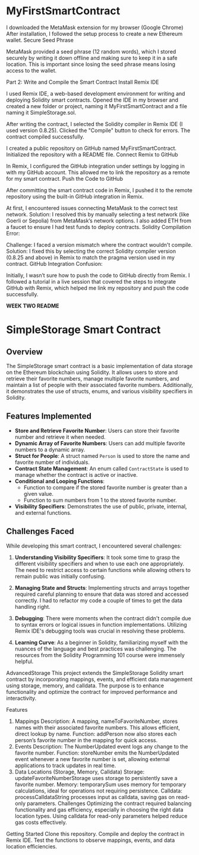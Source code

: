 # MyFirstSmartContract
I downloaded the MetaMask extension for my browser (Google Chrome)
After installation, I followed the setup process to create a new Ethereum wallet.
Secure Seed Phrase

MetaMask provided a seed phrase (12 random words), which I stored securely by writing it down offline and making sure to keep it in a safe location. This is important since losing the seed phrase means losing access to the wallet.

Part 2: Write and Compile the Smart Contract
Install Remix IDE

I used Remix IDE, a web-based development environment for writing and deploying Solidity smart contracts.
Opened the IDE in my browser and created a new folder or project, naming it MyFirstSmartContract and a file naming it SimpleStorage.sol.


After writing the contract, I selected the Solidity compiler in Remix IDE (I used version 0.8.25).
Clicked the "Compile" button to check for errors. The contract compiled successfully.

I created a public repository on GitHub named MyFirstSmartContract.
Initialized the repository with a README file.
Connect Remix to GitHub

In Remix, I configured the GitHub integration under settings by logging in with my GitHub account.
This allowed me to link the repository as a remote for my smart contract.
Push the Code to GitHub

After committing the smart contract code in Remix, I pushed it to the remote repository using the built-in GitHub integration in Remix.

 At first, I encountered issues connecting MetaMask to the correct test network.
Solution: I resolved this by manually selecting a test network (like Goerli or Sepolia) from MetaMask’s network options. I also added ETH from a faucet to ensure I had test funds to deploy contracts.
Solidity Compilation Error:

Challenge: I faced a version mismatch where the contract wouldn't compile.
Solution: I fixed this by selecting the correct Solidity compiler version (0.8.25 and above) in Remix to match the pragma version used in my contract.
GitHub Integration Confusion:

 Initially, I wasn’t sure how to push the code to GitHub directly from Remix.
I followed a tutorial in a live session that covered the steps to integrate GitHub with Remix, which helped me link my repository and push the code successfully.




**WEEK TWO README**

# SimpleStorage Smart Contract

## Overview

The SimpleStorage smart contract is a basic implementation of data storage on the Ethereum blockchain using Solidity. It allows users to store and retrieve their favorite numbers, manage multiple favorite numbers, and maintain a list of people with their associated favorite numbers. Additionally, it demonstrates the use of structs, enums, and various visibility specifiers in Solidity.

## Features Implemented

- **Store and Retrieve Favorite Number**: Users can store their favorite number and retrieve it when needed.
- **Dynamic Array of Favorite Numbers**: Users can add multiple favorite numbers to a dynamic array.
- **Struct for People**: A struct named `Person` is used to store the name and favorite number of individuals.
- **Contract State Management**: An enum called `ContractState` is used to manage whether the contract is active or inactive.
- **Conditional and Looping Functions**:
  - Function to compare if the stored favorite number is greater than a given value.
  - Function to sum numbers from 1 to the stored favorite number.
- **Visibility Specifiers**: Demonstrates the use of public, private, internal, and external functions.

## Challenges Faced

While developing this smart contract, I encountered several challenges:

1. **Understanding Visibility Specifiers**: It took some time to grasp the different visibility specifiers and when to use each one appropriately. The need to restrict access to certain functions while allowing others to remain public was initially confusing.

2. **Managing State and Structs**: Implementing structs and arrays together required careful planning to ensure that data was stored and accessed correctly. I had to refactor my code a couple of times to get the data handling right.

3. **Debugging**: There were moments when the contract didn't compile due to syntax errors or logical issues in function implementations. Utilizing Remix IDE's debugging tools was crucial in resolving these problems.

4. **Learning Curve**: As a beginner in Solidity, familiarizing myself with the nuances of the language and best practices was challenging. The resources from the Solidity Programming 101 course were immensely helpful.

AdvancedStorage
This project extends the SimpleStorage Solidity smart contract by incorporating mappings, events, and efficient data management using storage, memory, and calldata. The purpose is to enhance functionality and optimize the contract for improved performance and interactivity.

Features
1. Mappings
Description: A mapping, nameToFavoriteNumber, stores names with their associated favorite numbers. This allows efficient, direct lookup by name.
Function: addPerson now also stores each person’s favorite number in the mapping for quick access.
2. Events
Description: The NumberUpdated event logs any change to the favorite number.
Function: storeNumber emits the NumberUpdated event whenever a new favorite number is set, allowing external applications to track updates in real time.
3. Data Locations (Storage, Memory, Calldata)
Storage: updateFavoriteNumberStorage uses storage to persistently save a favorite number.
Memory: temporarySum uses memory for temporary calculations, ideal for operations not requiring persistence.
Calldata: processCalldataString processes input as calldata, saving gas on read-only parameters.
Challenges
Optimizing the contract required balancing functionality and gas efficiency, especially in choosing the right data location types. Using calldata for read-only parameters helped reduce gas costs effectively.

Getting Started
Clone this repository.
Compile and deploy the contract in Remix IDE.
Test the functions to observe mappings, events, and data location efficiencies.



